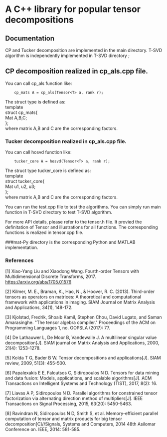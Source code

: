 # A C++ library for popular tensor decompositions

## Documentation
CP and Tucker decomposition are implemented in the main directory. T-SVD algorithm is independently implemented in T-SVD directory ;

## CP decomposition realized in cp_als.cpp file.  
You can call cp_als function like:   

        cp_mats A = cp_als(Tensor<T> a, rank r);    

The struct type is defined as:  
  template<class T>  
  struct cp_mats{  
      Mat<T> A,B,C;  
  };  
where matrix A,B and C are the corresponding factors.
  
### Tucker decomposition realized in cp_als.cpp file.
You can call hosvd function like: 

        tucker_core A = hosvd(Tensor<T> a, rank r);    

The struct type tucker_core is defined as:  
  template<class T>  
  struct tucker_core{  
      Mat<T> u1, u2, u3;  
  };  
where matrix A,B and C are the corresponding factors.   

You can run the test.cpp file to test the algorithms.
You can simply run main function in T-SVD directory to test T-SVD algorithm.  

For more API details, please refer to the tensor.h file. It provied the definitation of Tensor<T> and illustrations for all functions. The corresponding functions is realized in tensor.cpp file.

###mat-Py directory is the corresponding Python and MATLAB implementation.    


### References
[1] Xiao-Yang Liu and Xiaodong Wang. Fourth-order Tensors with Multidimensional Discrete Transforms, 2017. https://arxiv.org/abs/1705.01576

[2] Kilmer, M. E., Braman, K., Hao, N., & Hoover, R. C. (2013). Third-order tensors as operators on matrices: A theoretical and computational framework with applications in imaging. SIAM Journal on Matrix Analysis and Applications, 34(1), 148-172.

[3] Kjolstad, Fredrik, Shoaib Kamil, Stephen Chou, David Lugato, and Saman Amarasinghe. "The tensor algebra compiler." Proceedings of the ACM on Programming Languages 1, no. OOPSLA (2017): 77.

[4] De Lathauwer L, De Moor B, Vandewalle J. A multilinear singular value decomposition[J]. SIAM journal on Matrix Analysis and Applications, 2000, 21(4): 1253-1278.

[5] Kolda T G, Bader B W. Tensor decompositions and applications[J]. SIAM review, 2009, 51(3): 455-500.

[6] Papalexakis E E, Faloutsos C, Sidiropoulos N D. Tensors for data mining and data fusion: Models, applications, and scalable algorithms[J]. ACM Transactions on Intelligent Systems and Technology (TIST), 2017, 8(2): 16.

[7] Liavas A P, Sidiropoulos N D. Parallel algorithms for constrained tensor factorization via alternating direction method of multipliers[J]. IEEE Transactions on Signal Processing, 2015, 63(20): 5450-5463.

[8] Ravindran N, Sidiropoulos N D, Smith S, et al. Memory-efficient parallel computation of tensor and matrix products for big tensor decomposition[C]//Signals, Systems and Computers, 2014 48th Asilomar Conference on. IEEE, 2014: 581-585.
